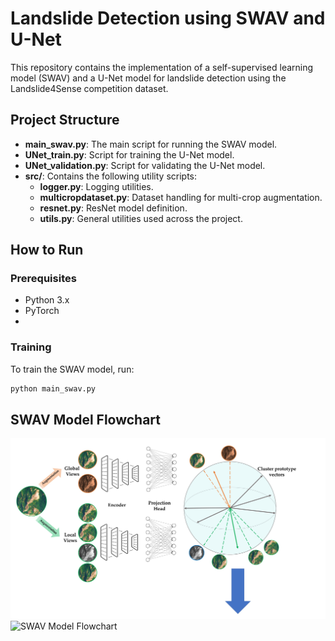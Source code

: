 # Landslide Detection using SWAV and U-Net

This repository contains the implementation of a self-supervised learning model (SWAV) and a U-Net model for landslide detection using the Landslide4Sense competition dataset.

## Project Structure

- **main_swav.py**: The main script for running the SWAV model.
- **UNet_train.py**: Script for training the U-Net model.
- **UNet_validation.py**: Script for validating the U-Net model.
- **src/**: Contains the following utility scripts:
  - **logger.py**: Logging utilities.
  - **multicropdataset.py**: Dataset handling for multi-crop augmentation.
  - **resnet.py**: ResNet model definition.
  - **utils.py**: General utilities used across the project.

## How to Run

### Prerequisites

- Python 3.x
- PyTorch
- 
### Training

To train the SWAV model, run:

```bash
python main_swav.py
```

##                              SWAV Model Flowchart

![ SWAV Model Flowchart](https://github.com/Hejarshahabi/SWAV/blob/main/swav_model_flowchart1.jpg)
![ SWAV Model Flowchart](https://github.com/Hejarshahabi/SWAV/blob/main/swav_model_flowchart2.jpg)



